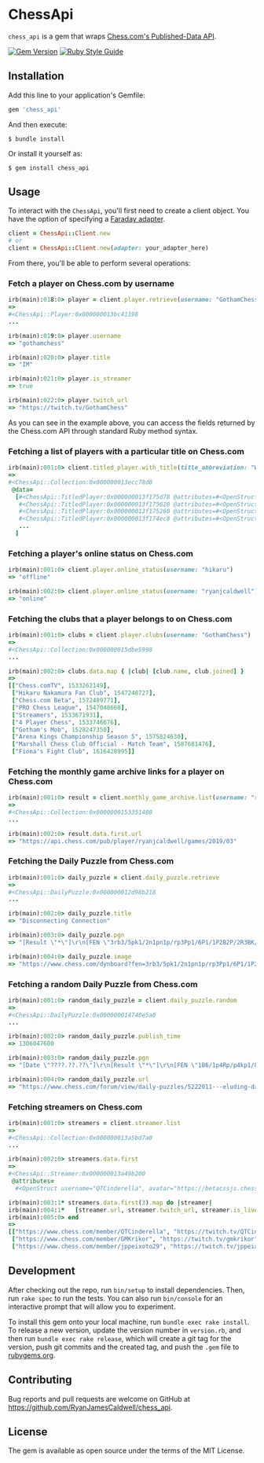# ChessApi

`chess_api` is a gem that wraps [Chess.com's Published-Data API](https://www.chess.com/news/view/published-data-api).

[![Gem Version](https://badge.fury.io/rb/chess_api.svg)](https://badge.fury.io/rb/chess_api)
[![Ruby Style Guide](https://img.shields.io/badge/code_style-standard-brightgreen.svg)](https://github.com/testdouble/standard)
## Installation

Add this line to your application's Gemfile:

```ruby
gem 'chess_api'
```

And then execute:

    $ bundle install

Or install it yourself as:

    $ gem install chess_api

## Usage

To interact with the `ChessApi`, you'll first need to create a client object. You have the option of specifying a [Faraday adapter](https://lostisland.github.io/faraday/adapters/).

```ruby
client = ChessApi::Client.new
# or
client = ChessApi::Client.new(adapter: your_adapter_here)
```

From there, you'll be able to perform several operations:

### Fetch a player on Chess.com by username

```ruby
irb(main):018:0> player = client.player.retrieve(username: "GothamChess")
=>
#<ChessApi::Player:0x000000013bc41198
...

irb(main):019:0> player.username
=> "gothamchess"

irb(main):020:0> player.title
=> "IM"

irb(main):021:0> player.is_streamer
=> true

irb(main):022:0> player.twitch_url
=> "https://twitch.tv/GothamChess"
```

As you can see in the example above, you can access the fields returned by the Chess.com API through standard Ruby method syntax.

### Fetching a list of players with a particular title on Chess.com

```ruby
irb(main):001:0> client.titled_player.with_title(title_abbreviation: "WGM")
=>
#<ChessApi::Collection:0x000000013ecc78d0
 @data=
  [#<ChessApi::TitledPlayer:0x000000013f175d78 @attributes=#<OpenStruct username="abrahamyan-la">>,
   #<ChessApi::TitledPlayer:0x000000013f175620 @attributes=#<OpenStruct username="adriananikolova">>,
   #<ChessApi::TitledPlayer:0x000000013f175260 @attributes=#<OpenStruct username="advantagelucy">>,
   #<ChessApi::TitledPlayer:0x000000013f174ec8 @attributes=#<OpenStruct username="ahachess">>,
   ...
  ]
```

### Fetching a player's online status on Chess.com
```ruby
irb(main):001:0> client.player.online_status(username: "hikaru")
=> "offline"

irb(main):002:0> client.player.online_status(username: "ryanjcaldwell")
=> "online"
```

### Fetching the clubs that a player belongs to on Chess.com
```ruby
irb(main):001:0> clubs = client.player.clubs(username: "GothamChess")
=>
#<ChessApi::Collection:0x000000015dbe5998
...

irb(main):002:0> clubs.data.map { |club| [club.name, club.joined] }
=>
[["Chess.comTV", 1533262149],
 ["Hikaru Nakamura Fan Club", 1547248727],
 ["Chess.com Beta", 1572489771],
 ["PRO Chess League", 1547048660],
 ["Streamers", 1533671931],
 ["4 Player Chess", 1533746676],
 ["Gotham's Mob", 1528247350],
 ["Arena Kings Championship Season 5", 1575824630],
 ["Marshall Chess Club Official - Match Team", 1587681476],
 ["Fiona's Fight Club", 1616428995]]
```

### Fetching the monthly game archive links for a player on Chess.com
```ruby
irb(main):001:0> result = client.monthly_game_archive.list(username: "ryanjcaldwell")
=>
#<ChessApi::Collection:0x0000000153351480
...

irb(main):002:0> result.data.first.url
=> "https://api.chess.com/pub/player/ryanjcaldwell/games/2019/03"
```

### Fetching the Daily Puzzle from Chess.com
```ruby
irb(main):001:0> daily_puzzle = client.daily_puzzle.retrieve
=>
#<ChessApi::DailyPuzzle:0x000000012d98b218
...

irb(main):002:0> daily_puzzle.title
=> "Disconnecting Connection"

irb(main):003:0> daily_puzzle.pgn
=> "[Result \"*\"]\r\n[FEN \"3rb3/5pk1/2n1pn1p/rp3Pp1/6P1/1P2B2P/2R3BK/R3N3 w - - 0 1\"]\r\n\r\n1.Rxa5 Nxa5 2.Bb6 Rd1 3.Bxa5 *"

irb(main):004:0> daily_puzzle.image
=> "https://www.chess.com/dynboard?fen=3rb3/5pk1/2n1pn1p/rp3Pp1/6P1/1P2B2P/2R3BK/R3N3%20w%20-%20-%200%201&size=2"
```

### Fetching a random Daily Puzzle from Chess.com
```ruby
irb(main):001:0> random_daily_puzzle = client.daily_puzzle.random
=>
#<ChessApi::DailyPuzzle:0x000000014740e5a0
...

irb(main):002:0> random_daily_puzzle.publish_time
=> 1306047600

irb(main):003:0> random_daily_puzzle.pgn
=> "[Date \"????.??.??\"]\r\n[Result \"*\"]\r\n[FEN \"1B6/1p4Rp/p4kp1/8/8/8/Pr4PP/6K1 b - - 0 1\"]\r\n\r\n1...Rb1+ 2. Kf2 Kxg7\r\n*"

irb(main):004:0> random_daily_puzzle.url
=> "https://www.chess.com/forum/view/daily-puzzles/5222011---eluding-danger"
```

### Fetching streamers on Chess.com
```ruby
irb(main):001:0> streamers = client.streamer.list
=>
#<ChessApi::Collection:0x000000013a5bd7a0
...

irb(main):002:0> streamers.data.first
=>
#<ChessApi::Streamer:0x000000013a49b200
 @attributes=
  #<OpenStruct username="QTCinderella", avatar="https://betacssjs.chesscomfiles.com/bundles/web/images/noavatar_l.84a92436.gif", twitch_url="https://twitch.tv/QTCinderella", url="https://www.chess.com/member/QTCinderella", is_live=true>>

irb(main):003:1* streamers.data.first(3).map do |streamer|
irb(main):004:1*   [streamer.url, streamer.twitch_url, streamer.is_live]
irb(main):005:0> end
=>
[["https://www.chess.com/member/QTCinderella", "https://twitch.tv/QTCinderella", true],
 ["https://www.chess.com/member/GMKrikor", "https://twitch.tv/gmkrikor", true],
 ["https://www.chess.com/member/jppeixoto29", "https://twitch.tv/jppeixoto29", true]]
```

## Development

After checking out the repo, run `bin/setup` to install dependencies. Then, run `rake spec` to run the tests. You can also run `bin/console` for an interactive prompt that will allow you to experiment.

To install this gem onto your local machine, run `bundle exec rake install`. To release a new version, update the version number in `version.rb`, and then run `bundle exec rake release`, which will create a git tag for the version, push git commits and the created tag, and push the `.gem` file to [rubygems.org](https://rubygems.org).

## Contributing

Bug reports and pull requests are welcome on GitHub at https://github.com/RyanJamesCaldwell/chess_api.


## License

The gem is available as open source under the terms of the MIT License.
